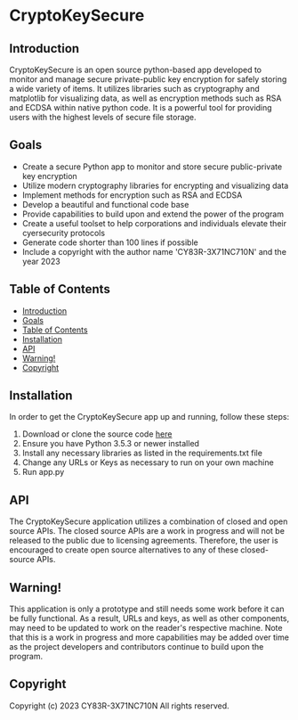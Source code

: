 
# CryptoKeySecure

## Introduction
CryptoKeySecure is an open source python-based app developed to monitor and manage secure private-public key encryption for safely storing a wide variety of items. It utilizes libraries such as cryptography and matplotlib for visualizing data, as well as encryption methods such as RSA and ECDSA within native python code. It is a powerful tool for providing users with the highest levels of secure file storage.

## Goals
- Create a secure Python app to monitor and store secure public-private key encryption
- Utilize modern cryptography libraries for encrypting and visualizing data
- Implement methods for encryption such as RSA and ECDSA
- Develop a beautiful and functional code base
- Provide capabilities to build upon and extend the power of the program
- Create a useful toolset to help corporations and individuals elevate their cyersecurity protocols 
- Generate code shorter than 100 lines if possible 
- Include a copyright with the author name 'CY83R-3X71NC710N' and the year 2023

## Table of Contents
- [Introduction](#introduction)
- [Goals](#goals)
- [Table of Contents](#table-of-contents)
- [Installation](#installation)
- [API](#api)
- [Warning!](#warning!)
- [Copyright](#copyright)

## Installation
In order to get the CryptoKeySecure app up and running, follow these steps:

1. Download or clone the source code [here](https://github.com/CY83R-3X71NC710N/CryptoKeySecure)
2. Ensure you have Python 3.5.3 or newer installed
3. Install any necessary libraries as listed in the requirements.txt file
4. Change any URLs or Keys as necessary to run on your own machine
5. Run app.py

## API
The CryptoKeySecure application utilizes a combination of closed and open source APIs. The closed source APIs are a work in progress and will not be released to the public due to licensing agreements. Therefore, the user is encouraged to create open source alternatives to any of these closed-source APIs.

## Warning!
This application is only a prototype and still needs some work before it can be fully functional. As a result, URLs and keys, as well as other components, may need to be updated to work on the reader's respective machine. Note that this is a work in progress and more capabilities may be added over time as the project developers and contributors continue to build upon the program.

## Copyright
Copyright (c) 2023 CY83R-3X71NC710N  All rights reserved.
